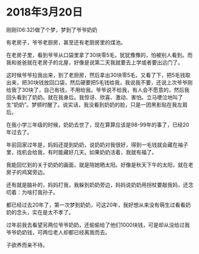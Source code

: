# 2018年3月20日

刚刚(06:32)做了个梦，梦到了爷爷奶奶

有老房子，爷爷老厨房，甚至还有老厨房里的煤池。

在老房子里，看到爷爷从口袋里拿了30块零5毛，犹犹豫豫的，怕被别人看到。而我和爸爸就在老房子的北屋，好像是说第二天我就要去上学或者要出远门了。

这时候爷爷拉我出来，到了老厨房，然后拿出30块零5毛，又看了下，把5毛钱取出来，把30块钱放回口袋，然后硬要把5毛钱给我，我说我不要，还说上次爷爷刚给我了30块了，自己有钱，不用给我。爷爷说不给我，有人会不愿意的，然后我回头看到了奶奶。就在我身后。我惊讶、欣喜、激动、害怕。立马哽泣地叫了生“奶奶”。梦顿时醒了。说实话，我没看到奶奶的脸，只是一团黑影贴在我左肩后。

在我小学三年级的时候，奶奶去世了，现在算算应该是98-99年的事了，已经20年过去了。

年前回家过年是，妈妈还提到奶奶，说奶奶对我很好，得到一毛钱就会藏在袖子里，找机会给我，有时能藏好几天。如果奶奶活着，我就有福了。

我能回忆到的关于奶奶的画面，就是陪她晒太阳。好像是秋天下午的太阳，就在老房子的鸡窝旁边。

还有就是脑补的，妈妈打我，我躲到奶奶旁边，妈妈说奶奶用拐杖要敲我妈，还念叨着：为啥打我孙子。

都已经过去20年了，第一次梦到奶奶，可这20年，我好想从来没有萌生过看看奶奶的念头，实在是太不孝了。

过年前我去看望另两位爷爷奶奶，还偷偷给了他们1000块钱，可是却从没给过我爷爷奶奶钱，可两位老人却都已经离我而去。

子欲养而亲不待。

